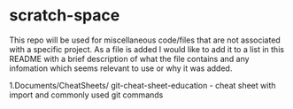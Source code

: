 # scratch-space

This repo will be used for miscellaneous code/files that are not associated with a specific project. As a file is added I would like to add it to a list in this README with a brief description of what the file contains and any infomation which seems relevant to use or why it was added.

1.Documents/CheatSheets/
git-cheat-sheet-education - cheat sheet with import and commonly used git commands
